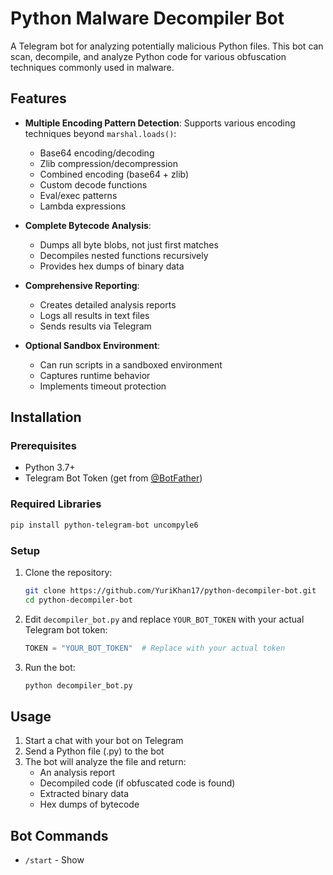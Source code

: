# Python Malware Decompiler Bot

A Telegram bot for analyzing potentially malicious Python files. This bot can scan, decompile, and analyze Python code for various obfuscation techniques commonly used in malware.

## Features

- **Multiple Encoding Pattern Detection**: Supports various encoding techniques beyond `marshal.loads()`:
  - Base64 encoding/decoding
  - Zlib compression/decompression
  - Combined encoding (base64 + zlib)
  - Custom decode functions
  - Eval/exec patterns
  - Lambda expressions
  
- **Complete Bytecode Analysis**:
  - Dumps all byte blobs, not just first matches
  - Decompiles nested functions recursively
  - Provides hex dumps of binary data
  
- **Comprehensive Reporting**:
  - Creates detailed analysis reports
  - Logs all results in text files
  - Sends results via Telegram
  
- **Optional Sandbox Environment**:
  - Can run scripts in a sandboxed environment
  - Captures runtime behavior
  - Implements timeout protection

## Installation

### Prerequisites

- Python 3.7+
- Telegram Bot Token (get from [@BotFather](https://t.me/BotFather))

### Required Libraries

```bash
pip install python-telegram-bot uncompyle6
```

### Setup

1. Clone the repository:
   ```bash
   git clone https://github.com/YuriKhan17/python-decompiler-bot.git
   cd python-decompiler-bot
   ```

2. Edit `decompiler_bot.py` and replace `YOUR_BOT_TOKEN` with your actual Telegram bot token:
   ```python
   TOKEN = "YOUR_BOT_TOKEN"  # Replace with your actual token
   ```

3. Run the bot:
   ```bash
   python decompiler_bot.py
   ```

## Usage

1. Start a chat with your bot on Telegram
2. Send a Python file (.py) to the bot
3. The bot will analyze the file and return:
   - An analysis report
   - Decompiled code (if obfuscated code is found)
   - Extracted binary data
   - Hex dumps of bytecode

## Bot Commands

- `/start` - Show
